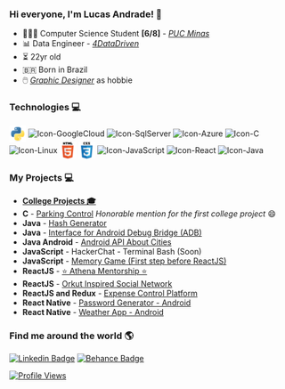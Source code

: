 ### Hi everyone, I'm Lucas Andrade! 👋

- 👨🏻‍💻 Computer Science Student **[6/8]** - [_PUC Minas_](https://www.pucpcaldas.br/) 
- 📊 Data Engineer - [_4DataDriven_](http://www.4datadriven.com.br/)  
- ⏳ 22yr old
- 🇧🇷 Born in Brazil
- 🖱️ [_Graphic Designer_](https://www.behance.net/lucasomarandradeleal) as hobbie

### Technologies 💻
<div>
  <a href="https://github.com/lucasoal?tab=repositories&q=&type=&language=python&sort="><img target="_blank" align="center" alt="Icon-Python" height="30" src="https://raw.githubusercontent.com/devicons/devicon/master/icons/python/python-original.svg" class="media-object  img-responsive img-thumbnail"></a>  
  <img align="center" alt="Icon-GoogleCloud" height="30" src="https://cdn.jsdelivr.net/gh/devicons/devicon/icons/googlecloud/googlecloud-original.svg">
<!--   <img align="center" alt="Icon-Airflow" height="25" src="https://artifacthub.io/image/1848fc36-164f-43ec-9d3f-d224e9d72351@1x"> -->
  <img align="center" alt="Icon-SqlServer" height="30" src="https://www.freeiconspng.com/uploads/sql-server-icon-png-1.png">
  <img align="center" alt="Icon-Azure" height="25" src="https://cdn.jsdelivr.net/gh/devicons/devicon/icons/azure/azure-original.svg"> 
  <img align="center" alt="Icon-C" height="30" src="https://cdn.jsdelivr.net/gh/devicons/devicon/icons/c/c-plain.svg">
  <img align="center" alt="Icon-Linux" height="30" src="https://cdn.jsdelivr.net/gh/devicons/devicon/icons/ubuntu/ubuntu-plain.svg">
  <img align="center" alt="Icon-HTML5" height="30" src="https://raw.githubusercontent.com/devicons/devicon/master/icons/html5/html5-original-wordmark.svg"/>
  <img align="center" alt="Icon-CSS" height="30" src="https://raw.githubusercontent.com/devicons/devicon/master/icons/css3/css3-original-wordmark.svg"/>
  <img align="center" alt="Icon-JavaScript" height="25" src="https://cdn.jsdelivr.net/gh/devicons/devicon/icons/javascript/javascript-original.svg">
  <img align="center" alt="Icon-React" height="25" src="https://cdn.jsdelivr.net/gh/devicons/devicon/icons/react/react-original.svg">
  <img align="center" alt="Icon-Java" height="30" src="https://cdn.jsdelivr.net/gh/devicons/devicon/icons/java/java-original.svg">
</div>


### My Projects 💻

- [**College Projects 🎓**](https://github.com/lucasoal/Faculdade)
- **C** - [Parking Control](https://github.com/lucasoal/Faculdade/tree/main/C/C-Estacionamentos) _Honorable mention for the first college project_ 😄
- **Java** - [Hash Generator](https://github.com/lucasoal/JavaGeradorHash)
- **Java** - [Interface for Android Debug Bridge (ADB)](https://github.com/lucasoal/JavaAdbInterface)
- **Java Android** - [Android API About Cities](https://github.com/lucasoal/JavaAndroidGeodbAPI)
- **JavaScript** - HackerChat - Terminal Bash (Soon)
- **JavaScript** - [Memory Game (First step before ReactJS)](https://github.com/lucasoal/JavascriptMemoryGame)
- **ReactJS** - [⭐ Athena Mentorship ⭐](https://github.com/athena-mentorship)
- **ReactJS** - [Orkut Inspired Social Network](https://github.com/lucasoal/Alurakut)
- **ReactJS and Redux** - [Expense Control Platform](https://github.com/lucasoal/ReactRedux)
- **React Native** - [Password Generator - Android](https://github.com/lucasoal/app-password-generator)
- **React Native** - [Weather App - Android](https://github.com/lucasoal/AppClimapp)


### Find me around the world 🌎
[![Linkedin Badge](https://img.shields.io/badge/-Linkedin-7c06c1?=flat-circle&labelColor=black&logo=linkedin&logoColor=7c06c1&link=https://www.linkedin.com/in/lucasomarandradeleal/)](https://www.linkedin.com/in/lucasomarandradeleal/) [![Behance Badge](https://img.shields.io/badge/-Behance-7c06c1?=flat-circle&labelColor=black&logo=behance&logoColor=7c06c1&link=https://www.behance.net/lucasomarandradeleal)](https://www.behance.net/lucasomarandradeleal)

[![Profile Views](https://hits.seeyoufarm.com/api/count/incr/badge.svg?url=https%3A%2F%2Fgithub.com%2Flucasoal&count_bg=%2000000&title_bg=%23000000&icon=&icon_color=%23E7E7E7&title=Profile+Views&edge_flat=false)](https://hits.seeyoufarm.com)
